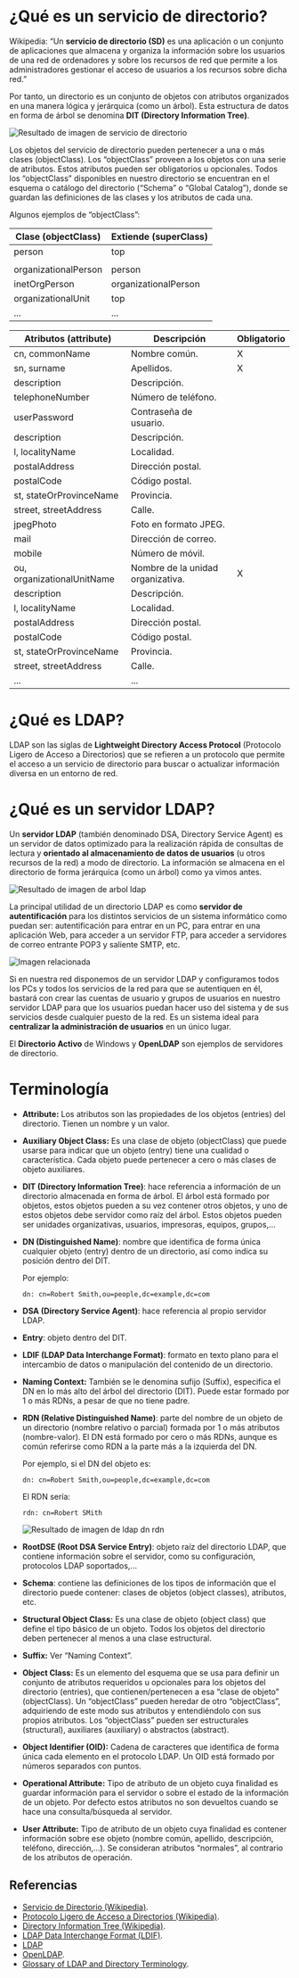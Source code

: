 # ¿Qué es un servicio de directorio?

Wikipedia: “Un **servicio de directorio (SD)** es una aplicación o un conjunto de aplicaciones que almacena y organiza la información sobre los usuarios de una red de ordenadores y sobre los recursos de red que permite a los administradores gestionar el acceso de usuarios a los recursos sobre dicha red.”

Por tanto, un directorio es un conjunto de objetos con atributos organizados en una manera lógica y jerárquica (como un árbol). Esta estructura de datos en forma de árbol se denomina **DIT (Directory Information Tree)**.

![Resultado de imagen de servicio de directorio](1.png)

Los objetos del servicio de directorio pueden pertenecer a una o más clases (objectClass). Los “objectClass” proveen a los objetos con una serie de atributos. Estos atributos pueden ser obligatorios u opcionales. Todos los “objectClass” disponibles en nuestro directorio se encuentran en el esquema o catálogo del directorio (“Schema” o “Global Catalog”), donde se guardan las definiciones de las clases y los atributos de cada una.

Algunos ejemplos de “objectClass”:

| Clase (objectClass)  | Extiende (superClass) |
| -------------------- | --------------------- |
| person               | top                   |
|                      |                       |
| organizationalPerson | person                |
| inetOrgPerson        | organizationalPerson  |
| organizationalUnit   | top                   |
| ...                  | ...                   |

| **Atributos (attribute)**  | **Descripción**                   | **Obligatorio** |
| -------------------------- | --------------------------------- | --------------- |
| cn, commonName             | Nombre común.                     | X               |
| sn, surname                | Apellidos.                        | X               |
| description                | Descripción.                      |                 |
| telephoneNumber            | Número de teléfono.               |                 |
| userPassword               | Contraseña de usuario.            |                 |
| description                | Descripción.                      |                 |
| l, localityName            | Localidad.                        |                 |
| postalAddress              | Dirección postal.                 |                 |
| postalCode                 | Código postal.                    |                 |
| st, stateOrProvinceName    | Provincia.                        |                 |
| street, streetAddress      | Calle.                            |                 |
| jpegPhoto                  | Foto en formato JPEG.             |                 |
| mail                       | Dirección de correo.              |                 |
| mobile                     | Número de móvil.                  |                 |
| ou, organizationalUnitName | Nombre de la unidad organizativa. | X               |
| description                | Descripción.                      |                 |
| l, localityName            | Localidad.                        |                 |
| postalAddress              | Dirección postal.                 |                 |
| postalCode                 | Código postal.                    |                 |
| st, stateOrProvinceName    | Provincia.                        |                 |
| street, streetAddress      | Calle.                            |                 |
| ...                        | ...                               |                 |

# ¿Qué es LDAP?

LDAP son las siglas de **Lightweight Directory Access Protocol** (Protocolo Ligero de Acceso a Directorios) que se refieren a un protocolo que permite el acceso a un servicio de directorio para buscar o actualizar información diversa en un entorno de red. 

# ¿Qué es un servidor LDAP?

Un **servidor LDAP** (también denominado DSA, Directory Service Agent) es un servidor de datos optimizado para la realización rápida de consultas de lectura y **orientado al almacenamiento de datos de usuarios** (u otros recursos de la red) a modo de directorio. La información se almacena en el directorio de forma jerárquica (como un árbol) como ya vimos antes.

![Resultado de imagen de arbol ldap](2.png)

La principal utilidad de un directorio LDAP es como **servidor de autentificación** para los distintos servicios de un sistema informático como puedan ser: autentificación para entrar en un PC, para entrar en una aplicación Web, para acceder a un servidor FTP, para acceder a servidores de correo entrante POP3 y saliente SMTP, etc.

![Imagen relacionada](3.png)

Si en nuestra red disponemos de un servidor LDAP y configuramos todos los PCs y todos los servicios de la red para que se autentiquen en él, bastará con crear las cuentas de usuario y grupos de usuarios en nuestro servidor LDAP para que los usuarios puedan hacer uso del sistema y de sus servicios desde cualquier puesto de la red. Es un sistema ideal para **centralizar la administración de usuarios** en un único lugar.

El **Directorio Activo** de Windows y **OpenLDAP** son ejemplos de servidores de directorio.

# Terminología

- **Attribute:** Los atributos son las propiedades de los objetos (entries) del directorio. Tienen un nombre y un valor.

- **Auxiliary Object Class:** Es una clase de objeto (objectClass) que puede usarse para indicar que un objeto (entry) tiene una cualidad o característica. Cada objeto puede pertenecer a cero o más clases de objeto auxiliares.

- **DIT (Directory Information Tree)**: hace referencia a información de un directorio almacenada en forma de árbol. El árbol está formado por objetos, estos objetos pueden a su vez contener otros objetos, y uno de estos objetos debe servidor como raíz del árbol. Estos objetos pueden ser unidades organizativas, usuarios, impresoras, equipos, grupos,…

- **DN (Distinguished Name)**: nombre que identifica de forma única cualquier objeto (entry) dentro de un directorio, así como indica su posición dentro del DIT. 

  Por ejemplo:

  ``dn: cn=Robert Smith,ou=people,dc=example,dc=com``

- **DSA (Directory Service Agent)**: hace referencia al propio servidor LDAP.

- **Entry**: objeto dentro del DIT.

- **LDIF (LDAP Data Interchange Format)**: formato en texto plano para el intercambio de datos o manipulación del contenido de un directorio.

- **Naming Context:** También se le denomina sufijo (Suffix), especifica el DN en lo más alto del árbol del directorio (DIT). Puede estar formado por 1 o más RDNs, a pesar de que no tiene padre.

- **RDN (Relative Distinguished Name)**: parte del nombre de un objeto de un directorio (nombre relativo o parcial) formada por 1 o más atributos (nombre-valor). El DN está formado por cero o más RDNs, aunque es común referirse como RDN a la parte más a la izquierda del DN. 

  Por ejemplo, si el DN del objeto es:

  ``dn: cn=Robert Smith,ou=people,dc=example,dc=com``

  El RDN sería:

  ``rdn: cn=Robert SMith``

  ![Resultado de imagen de ldap dn rdn](4.png)

- **RootDSE (Root DSA Service Entry)**: objeto raíz del directorio LDAP, que contiene información sobre el servidor, como su configuración, protocolos LDAP soportados,...

- **Schema**: contiene las definiciones de los tipos de información que el directorio puede contener: clases de objetos (object classes), atributos, etc.

- **Structural Object Class:** Es una clase de objeto (object class) que define el tipo básico de un objeto. Todos los objetos del directorio deben pertenecer al menos a una clase estructural.

- **Suffix:** Ver “Naming Context”. 

- **Object Class:** Es un elemento del esquema que se usa para definir un conjunto de atributos requeridos u opcionales para los objetos del directorio (entries), que contienen/pertenecen a esa “clase de objeto” (objectClass). Un “objectClass” pueden heredar de otro “objectClass”, adquiriendo de este modo sus atributos y entendiéndolo con sus propios atributos. Los “objectClass” pueden ser estructurales (structural), auxiliares (auxiliary) o abstractos (abstract).

- **Object Identifier (OID):** Cadena de caracteres que identifica de forma única cada elemento en el protocolo LDAP. Un OID está formado por números separados con puntos. 

- **Operational Attribute:** Tipo de atributo de un objeto cuya finalidad es guardar información para el servidor o sobre el estado de la información de un objeto. Por defecto estos atributos no son devueltos cuando se hace una consulta/búsqueda al servidor.

- **User Attribute:** Tipo de atributo de un objeto cuya finalidad es contener información sobre ese objeto (nombre común, apellido, descripción, teléfono, dirección,…). Se consideran atributos “normales”, al contrario de los atributos de operación.

  

## **Referencias**

- [Servicio de Directorio (Wikipedia)](https://es.wikipedia.org/wiki/Servicio_de_directorio).
- [Protocolo Ligero de Acceso a Directorios (Wikipedia)](https://es.wikipedia.org/wiki/Protocolo_Ligero_de_Acceso_a_Directorios).
- [Directory Information Tree (Wikipedia)](https://en.wikipedia.org/wiki/Directory_information_tree).
- [LDAP Data Interchange Format (LDIF)](https://en.wikipedia.org/wiki/LDAP_Data_Interchange_Format).
- [LDAP](https://www.ldap.com/) 
- [OpenLDAP](https://www.openldap.org/).
- [Glossary of LDAP and Directory Terminology](http://ldapwiki.com/wiki/Glossary%20Of%20LDAP%20And%20Directory%20Terminology).